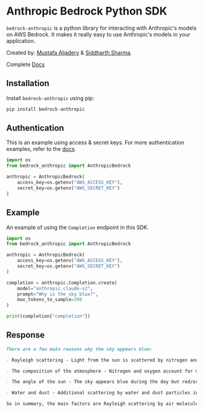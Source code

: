 # Anthropic Bedrock Python SDK

`bedrock-anthropic` is a python library for interacting with Anthropic's models on AWS Bedrock. It makes it really easy to use Anthropic's models in your application.

Created by: [Mustafa Aljadery](https://www.maxaljadery.com/) & [Siddharth Sharma](https://stanford.edu/~sidshr/).

Complete [Docs](https://www.anthropic-bedrock.com/)

## Installation

Install `bedrock-anthropic` using pip:

```bash copy
pip install bedrock-anthropic
```

## Authentication

This is an example using access & secret keys. For more authentication examples, refer to the [docs](https://www.anthropic-bedrock.com/).

```python
import os
from bedrock_anthropic import AnthropicBedrock

anthropic = AnthropicBedrock(
    access_key=os.getenv("AWS_ACCESS_KEY"),
    secret_key=os.getenv("AWS_SECRET_KEY")
)
```

## Example

An example of using the `Completion` endpoint in this SDK.

```python copy
import os
from bedrock_anthropic import AnthropicBedrock

anthropic = AnthropicBedrock(
    access_key=os.getenv("AWS_ACCESS_KEY"),
    secret_key=os.getenv("AWS_SECRET_KEY")
)

completion = anthropic.Completion.create(
    model="anthropic.claude-v2",
    prompt="Why is the sky blue?",
    max_tokens_to_sample=300
)

print(completion["completion"])
```

## Response

```markdown
There are a few main reasons why the sky appears blue:

- Rayleigh scattering - Light from the sun is scattered by nitrogen and oxygen molecules in the atmosphere. Shorter wavelengths like blue and violet are scattered more easily than longer wavelengths, making the sky appear blue.

- The composition of the atmosphere - Nitrogen and oxygen account for most of the atmosphere. These gases are efficient at scattering blue light.

- The angle of the sun - The sky appears blue during the day but red/orange during sunrise and sunset because of the angle sunlight has to pass through the atmosphere. More blue light is scattered away from the line of sight when the sun is higher overhead.

- Water and dust - Additional scattering by water and dust particles in the atmosphere can also contribute to the blue color.

So in summary, the main factors are Rayleigh scattering by air molecules that preferentially scatters blue light, the gases that make up our atmosphere, and the angle/amount of atmosphere sunlight has to pass through. This gives the sky its familiar blue hue during the day.
```
